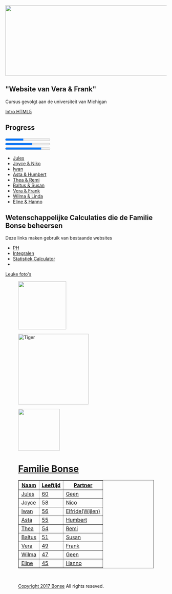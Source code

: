 <html lang="en">

<head>
<title> WEBSITE IN NOTEPAD</title>
<div id ="container">  
<div> <img src="http://www.odbornecasopisy.cz/imagesold/e1206481.gif" height="220px" width="1780px" >
</div> 
<div id="navigation">

<link rel="stylesheet" type="text/css" href="css/legend.css"/>
</head>

<body>
<div id="embedded">
<h2> "Website van Vera & Frank"</h2>
<p id="relative">Cursus gevolgt aan de universiteit van Michigan</p>
<a href="https://www.coursera.org/account/accomplishments/records/N3CVU9CPD8GP">
Intro HTML5 </a>

<h2> Progress</h2>
<progress max="100" value="40"></progress><br>
<progress max="100" value="60"></progress><br>
<progress max="100" value="80"></progress><br>





<ul id="navmenu">
<li> <a href="https://www.youtube.com/watch?v=RsKqMNDoR4o&list=RDRsKqMNDoR4o"> Jules </a></li>
<li> <a href="https://www.youtube.com/watch?v=JM_R1R28kLM"> Joyce & Niko</a></li>
<li> <a href="https://www.youtube.com/watch?v=8kAU3B9Pi_U"> Iwan  </a></li>
<li> <a href="https://www.youtube.com/watch?v=YXnjy5YlDwk/"> Asta & Humbert </a></li>
<li> <a href="https://www.youtube.com/watch?v=_fHHI2T4KG8">Thea & Remi</a></li>
<li> <a href="https://www.youtube.com/watch?v=dHxtYi68qWs">Baltus & Susan</a></li>
<li> <a href="https://www.youtube.com/watch?v=gQK9k42ongU">Vera & Frank</a></li>
<li> <a href="https://www.youtube.com/watch?v=S4ZWD_0VRK8">Wilma & Linda</a></li>
<li> <a href="https://www.youtube.com/watch?v=VJaRBKPX9pM"> Eline & Hanno</a></li>

</ul>
<div id="relative">
<h2>Wetenschappelijke Calculaties die de Familie Bonse beheersen </h2>
<p>Deze links maken gebruik van bestaande websites </p>

<div id="navigation">
<ul id="navmenu">
<li> <a href="http://www.sensorex.com/ph-calculator/"> PH</a></li>
<li><a href="http://www.wolframalpha.com/widget/widgetPopup.jsp?p=v&id=d56e8a800745244232d295d3eae74aae&title=Area%20under%20the%20Curve%20Calculator&theme=blue&i0=x^2-4&i1=-2&i2=2&podSelect=&includepodid=Input&includepodid=VisualRepresentationOfTheIntegral&showAssumptions=1&showWarnings=1">Integralen</a></li> 
<li> <a href="http://vassarstats.net/tabs.html">Statistiek Calculator</a></li> 
<li> <a href="http://www.mycalculators.com/ca/loancalcm.html" Calculator aflossing lening </a></li>
</ul>
</div>


</div>
<div id="banner"> </div>
<p>Leuke foto's<br> </p>
<div id="content_area">

<div id="sidebar">
<figure>

<img src="http://i.myegy.to/images/eb5a0492a4aa.original.jpeg" width="150px">

<img src="https://encrypted-tbn0.gstatic.com/images?q=tbn:ANd9GcTTTXNwyKlYYgb7sawKl7TcnOHKTkUpF63NVePmm9e9yjfEcbLQSg "
width="220px" alt="Tiger">
 
<img src="https://s-media-cache-ak0.pinimg.com/736x/9d/22/f2/9d22f2d0f44742b03134747cf338ca67.jpg" width="130px">


<br>
<h1> Familie Bonse</h1>
<table border="1">
<tr><th>Naam</td><th>Leeftijd</th><th>Partner</th></tr>
<tr><td rowspan="1">Jules</td><td>60</td><td>Geen</td></tr>
<tr><td>Joyce</td><td>58</td><td>Nico</td></tr>
<tr><td>Iwan</td><td>56</td><td>Elfride(Wijlen)</td></tr>
<tr><td>Asta</td><td>55</td><td>Humbert</td></tr>
<tr><td>Thea</td><td>54</td><td>Remi</td></tr>
<tr><td>Baltus</td><td>51</td><td>Susan</td></tr>
<tr><td>Vera</td><td>49</td><td>Frank</td></tr>
<tr><td>Wilma</td><td>47</td><td>Geen</td></tr>
<tr><td>Eline</td><td>45</td><td>Hanno</td></tr>
</table><br>

<div id="footer">
<p> Copyright 2017 <a href="http://www.smtutot.com/html5" target="_blank" >Bonse</a> All rights reseved.</p>
